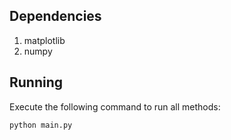 ## Dependencies
1. matplotlib
2. numpy

## Running
Execute the following command to run all methods:
```
python main.py
```
